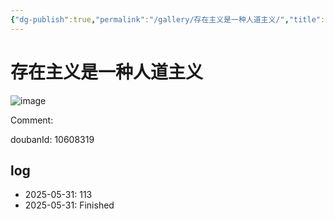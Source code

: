 ```yaml
---
{"dg-publish":true,"permalink":"/gallery/存在主义是一种人道主义/","title":"存在主义是一种人道主义","created":"2025-06-02T12:37:17.181+08:00"}
---
```



# 存在主义是一种人道主义

![image](https://hiraeth-picbed.oss-cn-beijing.aliyuncs.com/20250531153920.webp)

Comment: 



doubanId: 10608319

## log

- 2025-05-31: 113
- 2025-05-31: Finished
